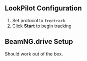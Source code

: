 ## LookPilot Configuration
1. Set protocol to `freetrack`
2. Click **Start** to begin tracking

## BeamNG.drive Setup
Should work out of the box. 